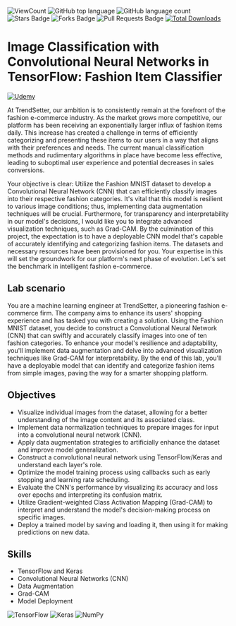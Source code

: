 ![ViewCount](https://views.whatilearened.today/views/github/debdattasarkar/Image-Classification-with-CNN-in-TensorFlow.svg?cache=remove)
![GitHub top language](https://img.shields.io/github/languages/top/debdattasarkar/Image-Classification-with-CNN-in-TensorFlow?style=flat)
![GitHub language count](https://img.shields.io/github/languages/count/debdattasarkar/Image-Classification-with-CNN-in-TensorFlow?style=flat)
![Stars Badge](https://img.shields.io/github/stars/debdattasarkar/Image-Classification-with-CNN-in-TensorFlow?style=flat)
![Forks Badge](https://img.shields.io/github/forks/debdattasarkar/Image-Classification-with-CNN-in-TensorFlow?style=flat)
![Pull Requests Badge](https://img.shields.io/github/issues-pr/debdattasarkar/Image-Classification-with-CNN-in-TensorFlow?style=flat)
[![Total Downloads](https://img.shields.io/github/downloads/debdattasarkar/Image-Classification-with-CNN-in-TensorFlow/total.svg)](https://github.com/debdattasarkar/Image-Classification-with-CNN-in-TensorFlow/releases/)

# Image Classification with Convolutional Neural Networks in TensorFlow: Fashion Item Classifier

 <a href="https://www.udemy.com/labs/image-classification-with-convolutional-neural-networks-in-tensorflow-fashion-item-classifier/overview/"> ![Udemy](https://img.shields.io/badge/Udemy-EC5252?style=for-the-badge&logo=Udemy&logoColor=white) </a>

At TrendSetter, our ambition is to consistently remain at the forefront of the fashion e-commerce industry. As the market grows more competitive, our platform has been receiving an exponentially larger influx of fashion items daily. This increase has created a challenge in terms of efficiently categorizing and presenting these items to our users in a way that aligns with their preferences and needs. The current manual classification methods and rudimentary algorithms in place have become less effective, leading to suboptimal user experience and potential decreases in sales conversions.

Your objective is clear: Utilize the Fashion MNIST dataset to develop a Convolutional Neural Network (CNN) that can efficiently classify images into their respective fashion categories. It's vital that this model is resilient to various image conditions; thus, implementing data augmentation techniques will be crucial. Furthermore, for transparency and interpretability in our model's decisions, I would like you to integrate advanced visualization techniques, such as Grad-CAM. By the culmination of this project, the expectation is to have a deployable CNN model that's capable of accurately identifying and categorizing fashion items. The datasets and necessary resources have been provisioned for you. Your expertise in this will set the groundwork for our platform's next phase of evolution. Let's set the benchmark in intelligent fashion e-commerce.

## Lab scenario
You are a machine learning engineer at TrendSetter, a pioneering fashion e-commerce firm. The company aims to enhance its users' shopping experience and has tasked you with creating a solution. Using the Fashion MNIST dataset, you decide to construct a Convolutional Neural Network (CNN) that can swiftly and accurately classify images into one of ten fashion categories. To enhance your model's resilience and adaptability, you'll implement data augmentation and delve into advanced visualization techniques like Grad-CAM for interpretability. By the end of this lab, you'll have a deployable model that can identify and categorize fashion items from simple images, paving the way for a smarter shopping platform.

## Objectives
- Visualize individual images from the dataset, allowing for a better understanding of the image content and its associated class.
- Implement data normalization techniques to prepare images for input into a convolutional neural network (CNN).
- Apply data augmentation strategies to artificially enhance the dataset and improve model generalization.
- Construct a convolutional neural network using TensorFlow/Keras and understand each layer's role.
- Optimize the model training process using callbacks such as early stopping and learning rate scheduling.
- Evaluate the CNN's performance by visualizing its accuracy and loss over epochs and interpreting its confusion matrix.
- Utilize Gradient-weighted Class Activation Mapping (Grad-CAM) to interpret and understand the model's decision-making process on specific images.
- Deploy a trained model by saving and loading it, then using it for making predictions on new data.

## Skills
- TensorFlow and Keras
- Convolutional Neural Networks (CNN)
- Data Augmentation
- Grad-CAM
- Model Deployment

![TensorFlow](https://img.shields.io/badge/TensorFlow-%23FF6F00.svg?style=for-the-badge&logo=TensorFlow&logoColor=white)
![Keras](https://img.shields.io/badge/Keras-%23D00000.svg?style=for-the-badge&logo=Keras&logoColor=white)
![NumPy](https://img.shields.io/badge/numpy-%23013243.svg?style=for-the-badge&logo=numpy&logoColor=white)
